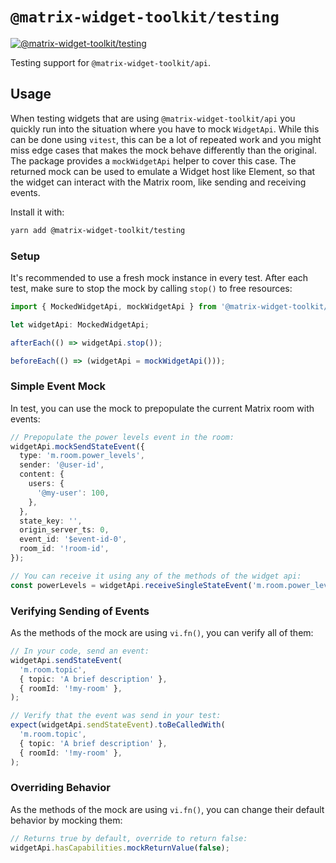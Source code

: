 # `@matrix-widget-toolkit/testing`

[![@matrix-widget-toolkit/testing](https://img.shields.io/npm/v/@matrix-widget-toolkit/testing)](https://www.npmjs.com/package/@matrix-widget-toolkit/testing)

Testing support for `@matrix-widget-toolkit/api`.

## Usage

When testing widgets that are using `@matrix-widget-toolkit/api` you quickly run
into the situation where you have to mock `WidgetApi`. While this can be done
using `vitest`, this can be a lot of repeated work and you might miss edge cases
that makes the mock behave differently than the original. The package provides
a `mockWidgetApi` helper to cover this case. The returned mock can be used to
emulate a Widget host like Element, so that the widget can interact with the
Matrix room, like sending and receiving events.

Install it with:

```bash
yarn add @matrix-widget-toolkit/testing
```

### Setup

It's recommended to use a fresh mock instance in every test. After each test,
make sure to stop the mock by calling `stop()` to free resources:

```typescript
import { MockedWidgetApi, mockWidgetApi } from '@matrix-widget-toolkit/testing';

let widgetApi: MockedWidgetApi;

afterEach(() => widgetApi.stop());

beforeEach(() => (widgetApi = mockWidgetApi()));
```

### Simple Event Mock

In test, you can use the mock to prepopulate the current Matrix room with
events:

```typescript
// Prepopulate the power levels event in the room:
widgetApi.mockSendStateEvent({
  type: 'm.room.power_levels',
  sender: '@user-id',
  content: {
    users: {
      '@my-user': 100,
    },
  },
  state_key: '',
  origin_server_ts: 0,
  event_id: '$event-id-0',
  room_id: '!room-id',
});

// You can receive it using any of the methods of the widget api:
const powerLevels = widgetApi.receiveSingleStateEvent('m.room.power_levels');
```

### Verifying Sending of Events

As the methods of the mock are using `vi.fn()`, you can verify all of them:

```typescript
// In your code, send an event:
widgetApi.sendStateEvent(
  'm.room.topic',
  { topic: 'A brief description' },
  { roomId: '!my-room' },
);

// Verify that the event was send in your test:
expect(widgetApi.sendStateEvent).toBeCalledWith(
  'm.room.topic',
  { topic: 'A brief description' },
  { roomId: '!my-room' },
);
```

### Overriding Behavior

As the methods of the mock are using `vi.fn()`, you can change their default
behavior by mocking them:

```typescript
// Returns true by default, override to return false:
widgetApi.hasCapabilities.mockReturnValue(false);
```
